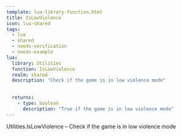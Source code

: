 ```yaml
---
template: lua-library-function.html
title: IsLowViolence
icon: lua-shared
tags:
  - lua
  - shared
  - needs-verification
  - needs-example
lua:
  library: Utilities
  function: IsLowViolence
  realm: shared
  description: "Check if the game is in low violence mode"
  
  
  returns:
    - type: boolean
      description: "True if the game is in low violence mode"
---
```


<div class="lua__search__keywords">
Utilities.IsLowViolence &#x2013; Check if the game is in low violence mode
</div>
